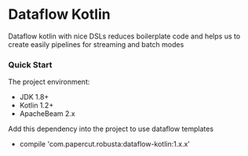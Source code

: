 # Dataflow Kotlin

Dataflow kotlin with nice DSLs reduces boilerplate code and helps us to create easily pipelines 
for streaming and batch modes


### Quick Start

The project environment:
* JDK 1.8+
* Kotlin 1.2+
* ApacheBeam 2.x


Add this dependency into the project to use dataflow templates

* compile 'com.papercut.robusta:dataflow-kotlin:1.x.x'
